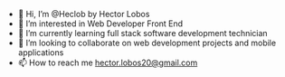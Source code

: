 - 👋 Hi, I’m @Heclob by Hector Lobos
- 👀 I’m interested in Web Developer Front End
- 🌱 I’m currently learning 
full stack software development technician
- 💞️ I’m looking to collaborate on web development projects and mobile applications
- 📫 How to reach me hector.lobos20@gmail.com

<!---
Heclob/Heclob is a ✨ special ✨ repository because its `README.md` (this file) appears on your GitHub profile.
You can click the Preview link to take a look at your changes.
--->
